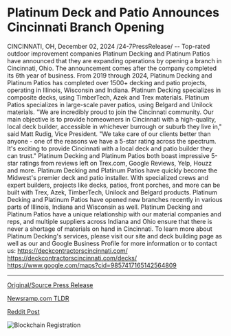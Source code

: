 # Platinum Deck and Patio Announces Cincinnati Branch Opening

CINCINNATI, OH, December 02, 2024 /24-7PressRelease/ -- Top-rated outdoor improvement companies Platinum Decking and Platinum Patios have announced that they are expanding operations by opening a branch in Cincinnati, Ohio. The announcement comes after the company completed its 6th year of business.  From 2019 through 2024, Platinum Decking and Platinum Patios has completed over 1500+ decking and patio projects, operating in Illinois, Wisconsin and Indiana.   Platinum Decking specializes in composite decks, using TimberTech, Azek and Trex materials. Platinum Patios specializes in large-scale paver patios, using Belgard and Unilock materials.  "We are incredibly proud to join the Cincinnati community. Our main objective is to provide homeowners in Cincinnati with a high-quality, local deck builder, accessible in whichever burrough or suburb they live in," said Matt Rudig, Vice President. "We take care of our clients better than anyone - one of the reasons we have a 5-star rating across the spectrum. It's exciting to provide Cincinnati with a local deck and patio builder they can trust."  Platinum Decking and Platinum Patios both boast impressive 5-star ratings from reviews left on Trex.com, Google Reviews, Yelp, Houzz and more. Platinum Decking and Platinum Patios have quickly become the Midwest's premier deck and patio installer. With specialized crews and expert builders, projects like decks, patios, front porches, and more can be built with Trex, Azek, TimberTech, Unilock and Belgard products.   Platinum Decking and Platinum Patios have opened new branches recently in various parts of Illinois, Indiana and Wisconsin as well. Platinum Decking and Platinum Patios have a unique relationship with our material companies and reps, and multiple suppliers across Indiana and Ohio ensure that there is never a shortage of materials on hand in Cincinnati.  To learn more about Platinum Decking's services, please visit our site and deck building page as well as our and Google Business Profile for more information or to contact us:  https://deckcontractorscincinnati.com/ https://deckcontractorscincinnati.com/decks/ https://www.google.com/maps?cid=9857417165142564809 

---

[Original/Source Press Release](https://www.24-7pressrelease.com/press-release/516688/platinum-deck-and-patio-announces-cincinnati-branch-opening)
                    

[Newsramp.com TLDR](https://newsramp.com/curated-news/top-rated-outdoor-improvement-companies-expand-operations-to-cincinnati-ohio/c2116219252da3126ed21d3213195a7a) 

 



[Reddit Post](https://www.reddit.com/r/Business_NewsRamp/comments/1h4q8cx/toprated_outdoor_improvement_companies_expand/) 



![Blockchain Registration](https://cdn.newsramp.app/24-7PressRelease/qrcode/2412/2/dune_ttF.webp)